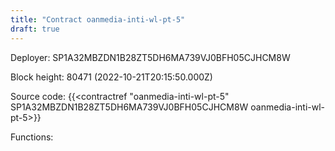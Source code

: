 ```yaml
---
title: "Contract oanmedia-inti-wl-pt-5"
draft: true
---
```

Deployer: SP1A32MBZDN1B28ZT5DH6MA739VJ0BFH05CJHCM8W


 



Block height: 80471 (2022-10-21T20:15:50.000Z)

Source code: {{<contractref "oanmedia-inti-wl-pt-5" SP1A32MBZDN1B28ZT5DH6MA739VJ0BFH05CJHCM8W oanmedia-inti-wl-pt-5>}}

Functions:


